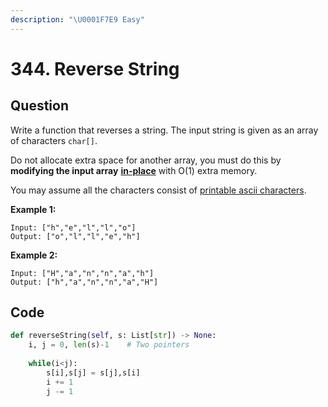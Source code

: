 ```yaml
---
description: "\U0001F7E9 Easy"
---
```


# 344. Reverse String

## Question

Write a function that reverses a string. The input string is given as an array of characters `char[]`.

Do not allocate extra space for another array, you must do this by **modifying the input array** [**in-place**](https://en.wikipedia.org/wiki/In-place_algorithm) with O\(1\) extra memory.

You may assume all the characters consist of [printable ascii characters](https://en.wikipedia.org/wiki/ASCII#Printable_characters).

**Example 1:**

```text
Input: ["h","e","l","l","o"]
Output: ["o","l","l","e","h"]
```

**Example 2:**

```text
Input: ["H","a","n","n","a","h"]
Output: ["h","a","n","n","a","H"]
```

## Code

```python
def reverseString(self, s: List[str]) -> None:
    i, j = 0, len(s)-1    # Two pointers
    
    while(i<j):
        s[i],s[j] = s[j],s[i]
        i += 1
        j -= 1
```



